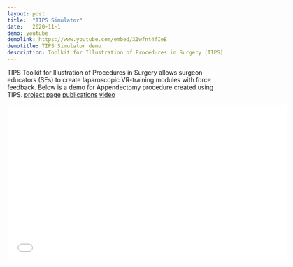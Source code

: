 ```yaml
---
layout: post
title:  "TIPS Simulator"
date:   2020-11-1
demo: youtube
demolink: https://www.youtube.com/embed/XIwfnt4fIeE
demotitle: TIPS Simulator demo
description: Toolkit for Illustration of Procedures in Surgery (TIPS)
---
```

<p class="intro"><span class="dropcap">TIPS</span> Toolkit for Illustration of Procedures in Surgery allows surgeon-educators (SEs) to create laparoscopic VR-training modules with force feedback. Below is a demo for Appendectomy procedure created using TIPS.
  <a href="https://www.cise.ufl.edu/research/SurfLab/TIPS/index.php">project page</a>
	<a href="https://www.cise.ufl.edu/research/SurfLab/TIPS/pubs.php">publications</a> 
	<a href="https://www.youtube.com/watch?v=XIwfnt4fIeE&ab_channel=ComputerGraphics">video</a> </p>

<p align="center">
	<iframe width="640" height="360" src="{{page.demolink}}" title="{{page.title}}" frameborder="0" allow="accelerometer; autoplay; clipboard-write; encrypted-media; gyroscope; picture-in-picture" allowfullscreen></iframe>
</p>

<!-- <figure>
	<img src="/assets/img/safetyFlow.png" width="650" height="382" alt=""> 
	<figcaption> TIPS-author defines the interactive VR  training simulation: (1) The author specifies procedural steps and safety concerns in a fixed format. (2) Instruction pages are generated from the author's description. (3) Simlets (pieces of anatomy and their physical properties) are combined to initialize the scenario in TIPS-simulator. (4) Trainee achievements and safety violations are screen-captured in TIPS-simulator for post-review.
	This is the focus and contribution of the paper.
	(5) Completion and errors are reported to the trainee as snapshots of missteps.</figcaption>
	</figure> -->





